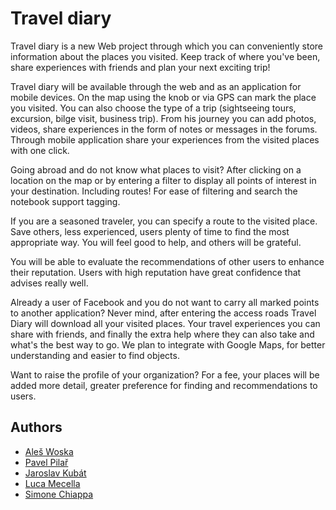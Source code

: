 # Travel diary

Travel diary is a new Web project through which you can conveniently store information about the places you visited. Keep track of where you've been, share experiences with friends and plan your next exciting trip!

Travel diary will be available through the web and as an application for mobile devices. On the map using the knob or via GPS can mark the place you visited. You can also choose the type of a trip (sightseeing tours, excursion, bilge visit, business trip). From his journey you can add photos, videos, share experiences in the form of notes or messages in the forums. Through mobile application share your experiences from the visited places with one click.

Going abroad and do not know what places to visit? After clicking on a location on the map or by entering a filter to display all points of interest in your destination. Including routes! For ease of filtering and search the notebook support tagging.    

If you are a seasoned traveler, you can specify a route to the visited place. Save others, less experienced, users plenty of time to find the most appropriate way. You will feel good to help, and others will be grateful.

You will be able to evaluate the recommendations of other users to enhance their reputation. Users with high reputation have great confidence that advises really well.

Already a user of Facebook and you do not want to carry all marked points to another application? Never mind, after entering the access roads Travel Diary will download all your visited places. Your travel experiences you can share with friends, and finally the extra help where they can also take and what's the best way to go. We plan to integrate with Google Maps, for better understanding and easier to find objects.

Want to raise the profile of your organization? For a fee, your places will be added more detail, greater preference for finding and recommendations to users.

## Authors
* [Aleš Woska](ales-woska)
* [Pavel Pilař](bageta)
* [Jaroslav Kubát](j4rd4)
* [Luca Mecella](luca89)
* [Simone Chiappa](Simone88)